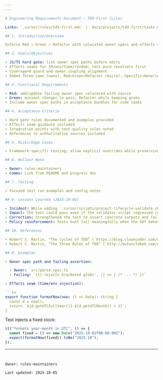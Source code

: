 ```yaml
---
---

# Engineering Requirements Document — TDD‑First (Lite)

Links: `.cursor/rules/tdd-first.mdc` | `docs/projects/tdd-first/tasks.md` | `docs/projects/split-progress/erd.md`

## 1. Introduction/Overview

Enforce Red → Green → Refactor with colocated owner specs and effects seams.

## 2. Goals/Objectives

- JS/TS hard gate: list owner spec paths before edits
- Effects seams for IO/env/time/random; test pure resolvers first
- Coverage>0 guard and owner coupling alignment
- Embed Three Laws (nano), Red→Green→Refactor (micro), Specific→Generic (milli), and hourly boundary checks (primary)

## 3. Functional Requirements

- Red: add/update failing owner spec colocated with source
- Green: minimal changes to pass; Refactor while keeping green
- Include owner spec paths in acceptance bundles for code tasks

## 4. Acceptance Criteria

- Hard gate rules documented and examples provided
- Effects seam guidance included
- Integration points with test-quality rules noted
- References to authoritative sources included

## 5. Risks/Edge Cases

- Framework-specific testing; allow explicit overrides while preserving owner mapping

## 6. Rollout Note

- Owner: rules-maintainers
- Comms: Link from README and progress doc

## 7. Testing

- Focused Jest run examples and config notes

## 9. Lessons Learned (2025-10-04)

- Incident: While adding `.cursor/scripts/project-lifecycle-validate.sh`, I initially wrote a test that only checked exit codes and did not assert observable behavior (OK/FAIL lines, reasons, or flag handling). I also claimed behavior (“validated outputs”) that the test did not actually verify.
- Impact: The test could pass even if the validator script regressed (e.g., empty output or missing checks), violating the spirit of Red → Green and our Laws (Truth/Accuracy).
- Correction: Strengthened the test to assert concrete outputs and failure reasons and to exercise the `--projects-dir` flag. Re-ran focused tests to green.
- Policy reinforcement: Tests must fail meaningfully when the SUT behavior is incorrect; avoid assertion gaps that mask regressions. When stating what a test verifies, ensure assertions explicitly cover those claims.

## 10. References

- Robert C. Martin, “The Cycles of TDD” (`https://blog.cleancoder.com/uncle-bob/2014/12/17/TheCyclesOfTDD.html`)
- Robert C. Martin, “The Three Rules of TDD” (`http://butunclebob.com/ArticleS.UncleBob.TheThreeRulesOfTdd`)

## 8. Examples

- Owner spec path and failing assertion:

  - Owner: `src/parse.spec.ts`
  - Failing: `it('rejects bracketed globs', () => { /* ... */ })`

- Effects seam (time/env injection):

```ts
export function formatNow(now: () => Date): string {
  const d = now();
  return `${d.getUTCFullYear()}-${d.getUTCMonth() + 1}`;
}
```

Test injects a fixed clock:

```ts
it("formats year-month in UTC", () => {
  const fixed = () => new Date("2025-10-02T00:00:00Z");
  expect(formatNow(fixed)).toBe("2025-10");
});
```

---
```


Owner: rules-maintainers

Last updated: 2025-10-05
